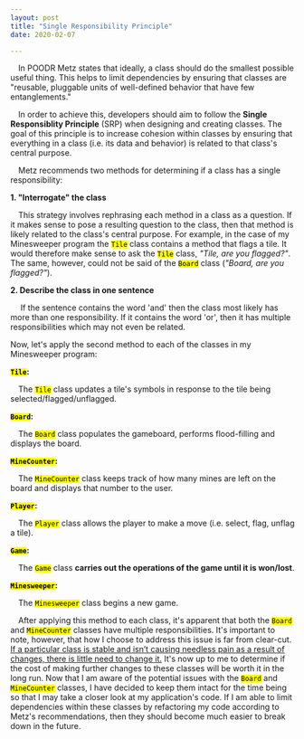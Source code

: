 ```yaml
---
layout: post
title: "Single Responsibility Principle"
date: 2020-02-07

---
```


<p>&emsp;In POODR Metz states that ideally, a class should do the smallest possible useful thing. This helps to limit dependencies by ensuring that classes are "reusable, pluggable units of well-defined behavior that have few entanglements."</p>
<!--more-->
<p>&emsp;In order to achieve this, developers should aim to follow the <b>Single Responsiblity Principle</b> (SRP) when designing and creating classes. The goal of this principle is to increase cohesion within classes by ensuring that everything in a class (i.e. its data and behavior) is related to that class's central purpose.</p>

<p>&emsp;Metz recommends two methods for determining if a class has a single responsibility:</p>
<p><b>1. "Interrogate" the class</b></p>
<p>&emsp;This strategy involves rephrasing each method in a class as a question. If it makes sense to pose a resulting question to the class, then that method is likely related to the class's central purpose. For example, in the case of my Minesweeper program the <code><mark>Tile</mark></code> class contains a method that flags a tile. It would therefore make sense to ask the <code><mark>Tile</mark></code> class, <em>"Tile, are you flagged?"</em>. The same, however, could not be said of the <code><mark>Board</mark></code> class (<em>"Board, are you flagged?"</em>).
<p><b>2. Describe the class in one sentence</b></p>
<p>&emsp; If the sentence contains the word 'and' then the class most likely has more than one responsibility. If it contains the word 'or', then it has multiple responsibilities which may not even be related.</p>

<p>Now, let's apply the second method to each of the classes in my Minesweeper program:</p>

<p><b><code><mark>Tile</mark></code>:</b></p>
<p>&emsp;The <code><mark>Tile</mark></code> class updates a tile's symbols in response to the tile being selected/flagged/unflagged.</p>

<p><b><code><mark>Board</mark></code>:</b></p>
<p>&emsp;The <code><mark>Board</mark></code> class populates the gameboard, performs flood-filling and displays the board.</p>

<p><b><code><mark>MineCounter</mark></code>:</b></p>
<p>&emsp;The <code><mark>MineCounter</mark></code> class keeps track of how many mines are left on the board and displays that number to the user.</p>

<p><b><code><mark>Player</mark></code>:</b></p>
<p>&emsp;The <code><mark>Player</mark></code> class allows the player to make a move (i.e. select, flag, unflag a tile).</p>

<p><b><code><mark>Game</mark></code>:</b></p>
<p>&emsp;The <code><mark>Game</mark></code> class <b>carries out the operations of the game until it is won/lost</b>.</p>

<p><b><code><mark>Minesweeper</mark></code>:</b></p>
<p>&emsp;The <code><mark>Minesweeper</mark></code> class begins a new game.</p>

<p>&emsp;After applying this method to each class, it's apparent that both the <code><mark>Board</mark></code> and <code><mark>MineCounter</mark></code> classes have multiple responsibilities. It's important to note, however, that how I choose to address this issue is far from clear-cut. <a class = "link" href="https://deviq.com/single-responsibility-principle/">If a particular class is stable and isn’t causing needless pain as a result of changes, there is little need to change it.</a> It's now up to me to determine if the cost of making further changes to these classes will be worth it in the long run. Now that I am aware of the potential issues with the <code><mark>Board</mark></code> and <code><mark>MineCounter</mark></code> classes, I have decided to keep them intact for the time being so that I may take a closer look at my application's code. If I am able to limit dependencies within these classes by refactoring my code according to Metz's recommendations, then they should become much easier to break down in the future. </p>

